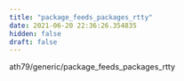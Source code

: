 ```yaml
---
title: "package_feeds_packages_rtty"
date: 2021-06-20 22:36:26.354835
hidden: false
draft: false
---
```


ath79/generic/package_feeds_packages_rtty

